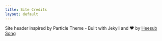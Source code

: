 ```yaml
---
title: Site Credits
layout: default
---
```


<p>Site header inspired by Particle Theme - Built with Jekyll and <span class="love">❤</span> by <a href="https://github.com/heesubsong">Heesub Song</a></p>
